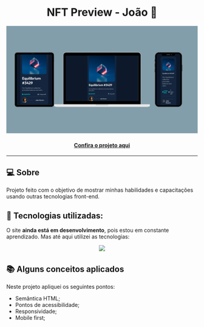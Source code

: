 <h1 align="center">NFT Preview - João 👾</h1>

![Imagem do projeto finalizado](projeto-nft.png)

<h4 align="center"><a href="https://jedev1.github.io/NFT-preview/">Confira o projeto aqui</a></h4>

---

## 💻 Sobre

Projeto feito com o objetivo de mostrar minhas habilidades e capacitações usando outras tecnologias front-end.


## 🧠 Tecnologias utilizadas:

O site **ainda está em desenvolvimento**, pois estou em constante aprendizado. Mas até aqui utilizei as tecnologias:

<p align="center">
  <a href="https://github.com/Jedev1">
    <img src="https://skillicons.dev/icons?i=html,css,sass" />
  </a>
</p>

## 📚 Alguns conceitos aplicados

Neste projeto apliquei os seguintes pontos:
+ Semântica HTML;
+ Pontos de acessibilidade;
+ Responsividade;
+ Mobile first;
